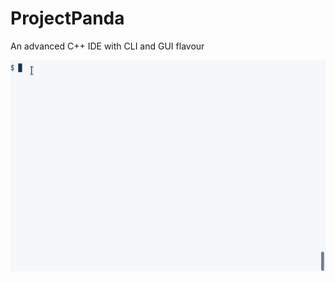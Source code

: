 # ProjectPanda
An advanced C++ IDE with CLI and GUI flavour

![Editor demo](./recordings/EditorDemo1.gif)